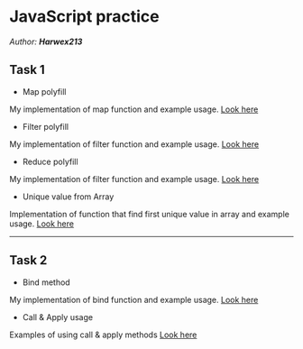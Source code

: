 # JavaScript practice

*Author: **Harwex213***

## Task 1

- Map polyfill

My implementation of map function and example usage.
[Look here](https://codepen.io/Harwex/pen/zYZMJaP)

- Filter polyfill

My implementation of filter function and example usage.
[Look here](https://codepen.io/Harwex/pen/PopxdBM)

- Reduce polyfill

My implementation of filter function and example usage.
[Look here](https://codepen.io/Harwex/pen/NWpELOG)

- Unique value from Array

Implementation of function that find first unique value in array and example usage.
[Look here](https://codepen.io/Harwex/pen/RwpqYEO)

---

## Task 2

- Bind method

My implementation of bind function and example usage.
[Look here](https://codepen.io/Harwex/pen/KKWrYja)

- Call & Apply usage

Examples of using call & apply methods
[Look here](https://codepen.io/Harwex/pen/XWMywdq)